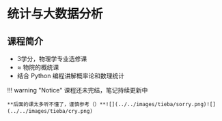 # 统计与大数据分析

## 课程简介

- 3学分，物理学专业选修课
- $\approx$ 物院的概统课
- 结合 Python 编程讲解概率论和数理统计

!!! warning "Notice"
    课程还未完结，笔记持续更新中
    
    **后面的课太多听不懂了，谨慎参考（）**![](../../images/tieba/sorry.png)![](../../images/tieba/cry.png)
